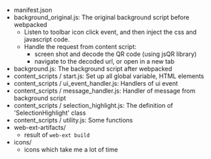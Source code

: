 - manifest.json
- background_original.js: The original background script before webpacked
  - Listen to toolbar icon click event, and then inject the css and javascript code.
  - Handle the request from content script:
    - screen shot and decode the QR code (using jsQR library)
    - navigate to the decoded url, or open in a new tab
- background.js: The background script after webpacked
- content_scripts / start.js: Set up all global variable, HTML elements 
- content_scripts / ui_event_handler.js: Handlers of ui event
- content_scripts / message_handler.js: Handler of message from background script
- content_scripts / selection_highlight.js: The definition of 'SelectionHighlight' class
- content_scripts / utility.js: Some functions
- web-ext-artifacts/
  - result of `web-ext build`
- icons/
  - icons which take me a lot of time